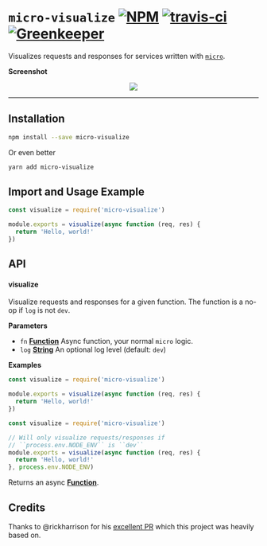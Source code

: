 # `micro-visualize` [![NPM](https://img.shields.io/npm/v/micro-visualize.svg?style=flat)](https://www.npmjs.org/package/micro-visualize) [![travis-ci](https://travis-ci.org/onbjerg/micro-visualize.svg?branch=master)](https://travis-ci.org/onbjerg/micro-visualize) [![Greenkeeper](https://badges.greenkeeper.io/onbjerg/micro-visualize.svg)](https://greenkeeper.io/)

Visualizes requests and responses for services written with [`micro`](https://github.com/zeit/micro).

**Screenshot**

<p align="center">
  <img src="http://i.imgur.com/ZQdhB51.png" />
</p>

---


## Installation

```sh
npm install --save micro-visualize
```

Or even better

```sh
yarn add micro-visualize
```

## Import and Usage Example

```js
const visualize = require('micro-visualize')

module.exports = visualize(async function (req, res) {
  return 'Hello, world!'
})
```

## API

#### visualize

Visualize requests and responses for a given function. The function is a no-op if `log` is not `dev`.

**Parameters**

-   `fn` **[Function](https://developer.mozilla.org/en-US/docs/Web/JavaScript/Reference/Statements/function)** Async function, your normal `micro` logic.
-   `log` **[String](https://developer.mozilla.org/en-US/docs/Web/JavaScript/Reference/Global_Objects/String)** An optional log level (default: `dev`)

**Examples**

```js
const visualize = require('micro-visualize')

module.exports = visualize(async function (req, res) {
  return 'Hello, world!'
})
```

```js
const visualize = require('micro-visualize')

// Will only visualize requests/responses if
// ``process.env.NODE_ENV`` is ``dev``
module.exports = visualize(async function (req, res) {
  return 'Hello, world!'
}, process.env.NODE_ENV)
```

Returns an async **[Function](https://developer.mozilla.org/en-US/docs/Web/JavaScript/Reference/Statements/function)**.

## Credits

Thanks to @rickharrison for his [excellent PR](https://github.com/zeit/micro/pull/104) which this project was heavily based on.
